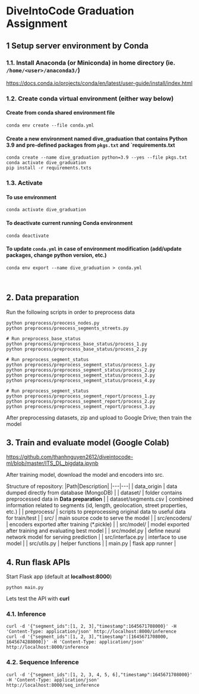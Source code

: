 # DiveIntoCode Graduation Assignment

## 1 Setup server environment by Conda

### 1.1. Install Anaconda (or Miniconda) in home directory (ie. `/home/<user>/anaconda3/`)

<https://docs.conda.io/projects/conda/en/latest/user-guide/install/index.html>

### 1.2. Create conda virtual environment (either way below)

#### Create from conda shared environment file

```
conda env create --file conda.yml
```

#### Create a new environment named **dive_graduation** that contains Python 3.9 and pre-defined packages from `pkgs.txt` and `requirements.txt

```
conda create --name dive_graduation python=3.9 --yes --file pkgs.txt
conda activate dive_graduation
pip install -r requirements.txts
```

### 1.3. Activate

#### To use environment

```
conda activate dive_graduation
```

#### To deactivate current running Conda environment

```
conda deactivate
```

#### To update `conda.yml` in case of environment modification (add/update packages, change python version, etc.)

```
conda env export --name dive_graduation > conda.yml
```

<br />

## 2. Data preparation

Run the following scripts in order to preprocess data

```
python preprocess/preocess_nodes.py
python preprocess/preocess_segments_streets.py

# Run preprocess_base_status
python preprocess/preprocess_base_status/process_1.py
python preprocess/preprocess_base_status/process_2.py

# Run preprocess_segment_status
python preprocess/preprocess_segment_status/process_1.py
python preprocess/preprocess_segment_status/process_2.py
python preprocess/preprocess_segment_status/process_3.py
python preprocess/preprocess_segment_status/process_4.py

# Run preprocess_segment_status
python preprocess/preprocess_segment_report/process_1.py
python preprocess/preprocess_segment_report/process_2.py
python preprocess/preprocess_segment_report/process_3.py
```
After preprocessing datasets, zip and upload to Google Drive; then train the model

## 3. Train and evaluate model (Google Colab)

<https://github.com/thanhnguyen2612/diveintocode-ml/blob/master/ITS_DL_bigdata.ipynb>

After training model, download the model and encoders into src.

Structure of repository:
|Path|Description|
|---|---|
| data_origin | data dumped directly from database (MongoDB) |
| dataset/ | folder contains preprocessed data in **Data preparation** |
| dataset/segments.csv | combined information related to segments (id, length, geolocation, street properties, etc.) |
| preprocess/ | scripts to preprocessing original data to useful data for train/test |
| src/ | main source code to serve the model |
| src/encoders/ | encoders exported after training (*.pickle) |
| src/model/ | model exported after training and evaluating best model |
| src/model.py | define neural network model for serving prediction |
| src/interface.py | interface to use model |
| src/utils.py | helper functions |
| main.py | flask app runner |

## 4. Run flask APIs
Start Flask app (default at **localhost:8000**)
```
python main.py
```

Lets test the API with **curl**
### 4.1. Inference
```
curl -d '{"segment_ids":[1, 2, 3],"timestamp":1645671708000}' -H 'Content-Type: application/json' http://localhost:8000/inference
curl -d '{"segment_ids":[1, 2, 3],"timestamp":[1645671708000, 1645674288000]}' -H 'Content-Type: application/json' http://localhost:8000/inference
```

### 4.2. Sequence Inference
```
curl -d '{"segment_ids":[1, 2, 3, 4, 5, 6],"timestamp":1645671708000}' -H 'Content-Type: application/json' http://localhost:8000/seq_inference
```
